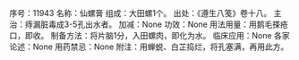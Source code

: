 序号：11943
名称：仙螺膏
组成：大田螺1个。
出处：《遵生八笺》卷十八。
主治：痔漏脏毒成3-5孔出水者。
加减：None
功效：None
用法用量：用鹅毛搽疮口，即收。
制备方法：将片脑1分，入田螺肉，即化为水。
临床应用：None
各家论述：None
用药禁忌：None
附注：用蝉蜕、白芷捣烂，将孔塞满，再用此方。
